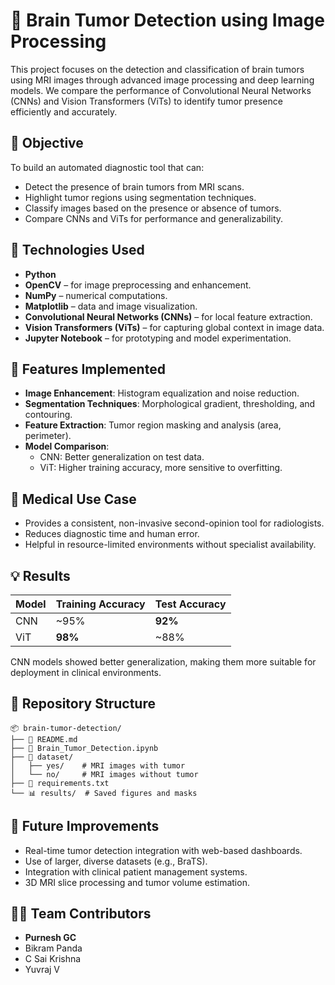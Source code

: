 # 🧠 Brain Tumor Detection using Image Processing 
This project focuses on the detection and classification of brain tumors using MRI images through advanced image processing and deep learning models. We compare the performance of Convolutional Neural Networks (CNNs) and Vision Transformers (ViTs) to identify tumor presence efficiently and accurately.

## 📌 Objective

To build an automated diagnostic tool that can:
- Detect the presence of brain tumors from MRI scans.
- Highlight tumor regions using segmentation techniques.
- Classify images based on the presence or absence of tumors.
- Compare CNNs and ViTs for performance and generalizability.

## 🔬 Technologies Used

- **Python**
- **OpenCV** – for image preprocessing and enhancement.
- **NumPy** – numerical computations.
- **Matplotlib** – data and image visualization.
- **Convolutional Neural Networks (CNNs)** – for local feature extraction.
- **Vision Transformers (ViTs)** – for capturing global context in image data.
- **Jupyter Notebook** – for prototyping and model experimentation.

## 🧪 Features Implemented

- **Image Enhancement**: Histogram equalization and noise reduction.
- **Segmentation Techniques**: Morphological gradient, thresholding, and contouring.
- **Feature Extraction**: Tumor region masking and analysis (area, perimeter).
- **Model Comparison**:
  - CNN: Better generalization on test data.
  - ViT: Higher training accuracy, more sensitive to overfitting.

## 🏥 Medical Use Case

- Provides a consistent, non-invasive second-opinion tool for radiologists.
- Reduces diagnostic time and human error.
- Helpful in resource-limited environments without specialist availability.

## 💡 Results

| Model | Training Accuracy | Test Accuracy |
|-------|-------------------|---------------|
| CNN   | ~95%              | **92%**       |
| ViT   | **98%**           | ~88%          |

CNN models showed better generalization, making them more suitable for deployment in clinical environments.

## 📁 Repository Structure

```
📦 brain-tumor-detection/
├── 📜 README.md
├── 📓 Brain_Tumor_Detection.ipynb
├── 📁 dataset/
│   ├── yes/    # MRI images with tumor
│   └── no/     # MRI images without tumor
├── 📜 requirements.txt
└── 📊 results/  # Saved figures and masks
```

## 📌 Future Improvements

- Real-time tumor detection integration with web-based dashboards.
- Use of larger, diverse datasets (e.g., BraTS).
- Integration with clinical patient management systems.
- 3D MRI slice processing and tumor volume estimation.

## 👨‍💻 Team Contributors

- **Purnesh GC**  
- Bikram Panda  
- C Sai Krishna  
- Yuvraj V  


